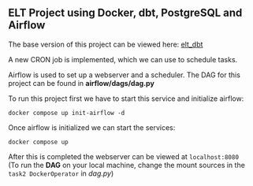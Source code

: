 ## ELT Project using Docker, dbt, PostgreSQL and Airflow

The base version of this project can be viewed here: [elt_dbt](https://github.com/olivermihocs/elt_dbt)

A new CRON job is implemented, which we can use to schedule tasks.

Airflow is used to set up a webserver and a scheduler.
The DAG for this project can be found in **airflow/dags/dag.py**

To run this project first we have to start this service and initialize airflow:

`docker compose up init-airflow -d`

Once airflow is initialized we can start the services:

`docker compose up`

After this is completed the webserver can be viewed at `localhost:8080` <br/>
(To run the **DAG** on your local machine, change the mount sources in the `task2 DockerOperator` in *dag.py*)
